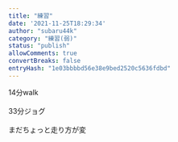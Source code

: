 ```yaml
---
title: "練習"
date: '2021-11-25T18:29:34'
author: "subaru44k"
category: "練習(弱)"
status: "publish"
allowComments: true
convertBreaks: false
entryHash: "1e03bbbbd56e38e9bed2520c5636fdbd"
---
```

14分walk<br>
<br>
33分ジョグ<br>
<br>
まだちょっと走り方が変
